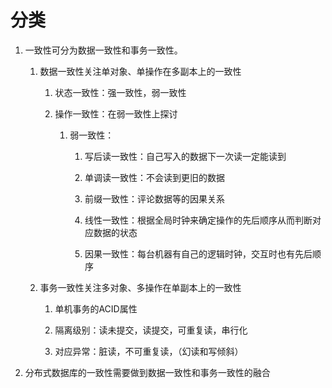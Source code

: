 
# 分类

1. 一致性可分为数据一致性和事务一致性。
    
    1. 数据一致性关注单对象、单操作在多副本上的一致性
        
        1. 状态一致性：强一致性，弱一致性
            
        2. 操作一致性：在弱一致性上探讨
            
            1. 弱一致性：
                
                1. 写后读一致性：自己写入的数据下一次读一定能读到
                    
                2. 单调读一致性：不会读到更旧的数据
                    
                3. 前缀一致性：评论数据等的因果关系
                    
                4. 线性一致性：根据全局时钟来确定操作的先后顺序从而判断对应数据的状态
                    
                5. 因果一致性：每台机器有自己的逻辑时钟，交互时也有先后顺序
                    
    2. 事务一致性关注多对象、多操作在单副本上的一致性
        
        1. 单机事务的ACID属性
            
        2. 隔离级别：读未提交，读提交，可重复读，串行化
            
        3. 对应异常：脏读，不可重复读，（幻读和写倾斜）
            
2. 分布式数据库的一致性需要做到数据一致性和事务一致性的融合